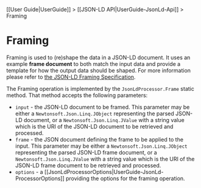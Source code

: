 [[User Guide|UserGuide]] > [[JSON-LD API|UserGuide-JsonLd-Api]] > Framing

# Framing

Framing is used to (re)shape the data in a JSON-LD document. It uses an example **frame document** to both match the input data and provide a template for how the output data should be shaped. For more information please refer to [the JSON-LD Framing Specification](https://json-ld.org/spec/latest/json-ld-framing/#framing).

The Framing operation is implemented by the `JsonLdProcessor.Frame` static method. That method accepts the following parameters:

* `input` - the JSON-LD document to be framed. This parameter may be either a `Newtonsoft.Json.Linq.JObject` representing the parsed JSON-LD document, or a `Newtonsoft.Json.Linq.JValue` with a string value which is the URI of the JSON-LD document to be retrieved and processed.
* `frame` - the JSON document defining the frame to be applied to the input. This parameter may be either a `Newtonsoft.Json.Linq.JObject` representing the parsed JSON-LD frame document, or a `Newtonsoft.Json.Linq.JValue` with a string value which is the URI of the JSON-LD frame document to be retrieved and processed.
* `options` -  a [[JsonLdProcessorOptions|UserGuide-JsonLd-ProcessorOptions]] providing the options for the framing operation.
